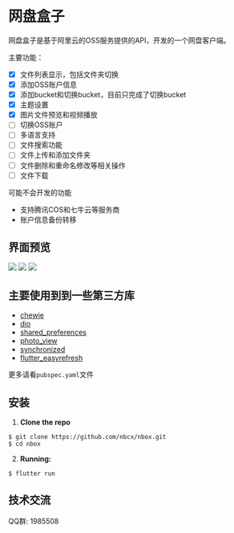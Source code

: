# 网盘盒子

网盘盒子是基于阿里云的OSS服务提供的API，开发的一个网盘客户端。

主要功能：

- [x] 文件列表显示，包括文件夹切换
- [x] 添加OSS账户信息
- [x] 添加bucket和切换bucket，目前只完成了切换bucket
- [x] 主题设置
- [x] 图片文件预览和视频播放
- [ ] 切换OSS账户
- [ ] 多语言支持
- [ ] 文件搜索功能
- [ ] 文件上传和添加文件夹
- [ ] 文件删除和重命名修改等相关操作
- [ ] 文件下载

可能不会开发的功能
- 支持腾讯COS和七牛云等服务商
- 账户信息备份转移

## 界面预览

<img src="https://github.com/nbcx/nbox/blob/master/art/a.png">
<img src="https://github.com/nbcx/nbox/blob/master/art/b.png">
<img src="https://github.com/nbcx/nbox/blob/master/art/c.png">


## 主要使用到到一些第三方库

* [chewie](https://github.com/brianegan/chewie)
* [dio](https://github.com/flutterchina/dio)
* [shared_preferences](https://pub.flutter-io.cn/packages/shared_preferences)
* [photo_view](https://github.com/renancaraujo/photo_view)
* [synchronized](https://github.com/tekartik/synchronized.dart)
* [flutter_easyrefresh](https://github.com/xuelongqy/flutter_easyrefresh)

更多请看`pubspec.yaml`文件

## 安装

1. **Clone the repo**

```
$ git clone https://github.com/nbcx/nbox.git
$ cd nbox
```

2. **Running:**

```
$ flutter run
```


## 技术交流

QQ群: 1985508